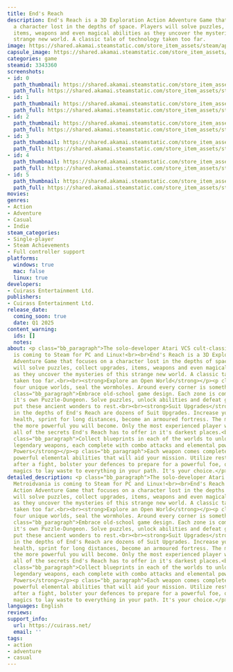 ```yaml
---
title: End's Reach
description: End's Reach is a 3D Exploration Action Adventure Game that focuses on
  a character lost in the depths of space. Players will solve puzzles, collect upgrades,
  items, weapons and even magical abilities as they uncover the mysteries of this
  strange new world. A classic tale of technology taken too far.
image: https://shared.akamai.steamstatic.com/store_item_assets/steam/apps/3343360/header.jpg?t=1731467991
capsule_image: https://shared.akamai.steamstatic.com/store_item_assets/steam/apps/3343360/5a300ffa32ca93718964c323987283a9122688f5/capsule_231x87.jpg?t=1731467991
categories: game
steamid: 3343360
screenshots:
- id: 0
  path_thumbnail: https://shared.akamai.steamstatic.com/store_item_assets/steam/apps/3343360/ss_a90ed0ff1782a90c97968c8a440a3b13315bd533.600x338.jpg?t=1731467991
  path_full: https://shared.akamai.steamstatic.com/store_item_assets/steam/apps/3343360/ss_a90ed0ff1782a90c97968c8a440a3b13315bd533.1920x1080.jpg?t=1731467991
- id: 1
  path_thumbnail: https://shared.akamai.steamstatic.com/store_item_assets/steam/apps/3343360/ss_1017519d83fed44cdcf7298ddac6a0e6cf4e51eb.600x338.jpg?t=1731467991
  path_full: https://shared.akamai.steamstatic.com/store_item_assets/steam/apps/3343360/ss_1017519d83fed44cdcf7298ddac6a0e6cf4e51eb.1920x1080.jpg?t=1731467991
- id: 2
  path_thumbnail: https://shared.akamai.steamstatic.com/store_item_assets/steam/apps/3343360/ss_4e0a6e5ddb0a3c55be22daf9ac474c79793776ef.600x338.jpg?t=1731467991
  path_full: https://shared.akamai.steamstatic.com/store_item_assets/steam/apps/3343360/ss_4e0a6e5ddb0a3c55be22daf9ac474c79793776ef.1920x1080.jpg?t=1731467991
- id: 3
  path_thumbnail: https://shared.akamai.steamstatic.com/store_item_assets/steam/apps/3343360/ss_2ec701ad95c6c61ac310ff437213af30aa9dd267.600x338.jpg?t=1731467991
  path_full: https://shared.akamai.steamstatic.com/store_item_assets/steam/apps/3343360/ss_2ec701ad95c6c61ac310ff437213af30aa9dd267.1920x1080.jpg?t=1731467991
- id: 4
  path_thumbnail: https://shared.akamai.steamstatic.com/store_item_assets/steam/apps/3343360/ss_23fedf722528e34892d691c8085f92827ebaeeeb.600x338.jpg?t=1731467991
  path_full: https://shared.akamai.steamstatic.com/store_item_assets/steam/apps/3343360/ss_23fedf722528e34892d691c8085f92827ebaeeeb.1920x1080.jpg?t=1731467991
- id: 5
  path_thumbnail: https://shared.akamai.steamstatic.com/store_item_assets/steam/apps/3343360/ss_16dc057979d2660c045fd25ec06783f642eb8898.600x338.jpg?t=1731467991
  path_full: https://shared.akamai.steamstatic.com/store_item_assets/steam/apps/3343360/ss_16dc057979d2660c045fd25ec06783f642eb8898.1920x1080.jpg?t=1731467991
movies:
genres:
- Action
- Adventure
- Casual
- Indie
steam_categories:
- Single-player
- Steam Achievements
- Full controller support
platforms:
  windows: true
  mac: false
  linux: true
developers:
- Cuirass Entertainment Ltd.
publishers:
- Cuirass Entertainment Ltd.
release_date:
  coming_soon: true
  date: Q1 2025
content_warning:
  ids: []
  notes:
about: <p class="bb_paragraph">The solo-developer Atari VCS cult-classic Metroidvania
  is coming to Steam for PC and Linux!<br><br>End's Reach is a 3D Exploration Action
  Adventure Game that focuses on a character lost in the depths of space. Players
  will solve puzzles, collect upgrades, items, weapons and even magical abilities
  as they uncover the mysteries of this strange new world. A classic tale of technology
  taken too far.<br><br><strong>Explore an Open World</strong></p><p class="bb_paragraph">Discover
  four unique worlds, seal the wormholes. Around every corner is something new. <br><br><strong>Dungeons</strong></p><p
  class="bb_paragraph">Embrace old-school game design. Each zone is complete with
  it's own Puzzle-Dungeon. Solve puzzles, unlock abilities and defeat great foes to
  put these ancient wonders to rest.<br><br><strong>Suit Upgrades</strong></p><p class="bb_paragraph">Hidden
  in the depths of End's Reach are dozens of Suit Upgrades. Increase your maximum
  health, sprint for long distances, become an armoured fortress. The more you explore,
  the more powerful you will become. Only the most experienced player will uncover
  all of the secrets End's Reach has to offer in it's darkest places.<br><br><strong>Weapons</strong></p><p
  class="bb_paragraph">Collect blueprints in each of the worlds to unlock the four
  legendary weapons, each complete with combo attacks and elemental powers.<br><strong><br>Elemental
  Powers</strong></p><p class="bb_paragraph">Each weapon comes complete with many
  powerful elemental abilities that will aid your mission. Utilize restorative powers
  after a fight, bolster your defences to prepare for a powerful foe, or utilize destructive
  magics to lay waste to everything in your path. It's your choice.</p>
detailed_description: <p class="bb_paragraph">The solo-developer Atari VCS cult-classic
  Metroidvania is coming to Steam for PC and Linux!<br><br>End's Reach is a 3D Exploration
  Action Adventure Game that focuses on a character lost in the depths of space. Players
  will solve puzzles, collect upgrades, items, weapons and even magical abilities
  as they uncover the mysteries of this strange new world. A classic tale of technology
  taken too far.<br><br><strong>Explore an Open World</strong></p><p class="bb_paragraph">Discover
  four unique worlds, seal the wormholes. Around every corner is something new. <br><br><strong>Dungeons</strong></p><p
  class="bb_paragraph">Embrace old-school game design. Each zone is complete with
  it's own Puzzle-Dungeon. Solve puzzles, unlock abilities and defeat great foes to
  put these ancient wonders to rest.<br><br><strong>Suit Upgrades</strong></p><p class="bb_paragraph">Hidden
  in the depths of End's Reach are dozens of Suit Upgrades. Increase your maximum
  health, sprint for long distances, become an armoured fortress. The more you explore,
  the more powerful you will become. Only the most experienced player will uncover
  all of the secrets End's Reach has to offer in it's darkest places.<br><br><strong>Weapons</strong></p><p
  class="bb_paragraph">Collect blueprints in each of the worlds to unlock the four
  legendary weapons, each complete with combo attacks and elemental powers.<br><strong><br>Elemental
  Powers</strong></p><p class="bb_paragraph">Each weapon comes complete with many
  powerful elemental abilities that will aid your mission. Utilize restorative powers
  after a fight, bolster your defences to prepare for a powerful foe, or utilize destructive
  magics to lay waste to everything in your path. It's your choice.</p>
languages: English
reviews:
support_info:
  url: https://cuirass.net/
  email: ''
tags:
- action
- adventure
- casual
---
```


